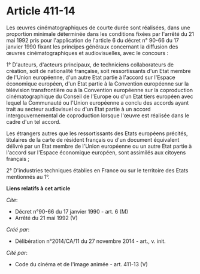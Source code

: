 # Article 411-14

Les œuvres cinématographiques de courte durée sont réalisées, dans une proportion minimale déterminée dans les conditions
fixées par l'arrêté du 21 mai 1992 pris pour l'application de l'article 6 du décret n° 90-66 du 17 janvier 1990 fixant les
principes généraux concernant la diffusion des œuvres cinématographiques et audiovisuelles, avec le concours : 

1° D'auteurs, d'acteurs principaux, de techniciens collaborateurs de création, soit de nationalité française, soit
ressortissants d'un Etat membre de l'Union européenne, d'un autre Etat partie à l'accord sur l'Espace économique européen,
d'un Etat partie à la Convention européenne sur la télévision transfrontière ou à la Convention européenne sur la
coproduction cinématographique du Conseil de l'Europe ou d'un Etat tiers européen avec lequel la Communauté ou l'Union
européenne a conclu des accords ayant trait au secteur audiovisuel ou d'un Etat partie à un accord intergouvernemental de
coproduction lorsque l'œuvre est réalisée dans le cadre d'un tel accord. 

Les étrangers autres que les ressortissants des Etats européens précités, titulaires de la carte de résident français ou d'un
document équivalent délivré par un Etat membre de l'Union européenne ou un autre Etat partie à l'accord sur l'Espace
économique européen, sont assimilés aux citoyens français ; 

2° D'industries techniques établies en France ou sur le territoire des Etats mentionnés au 1°.

**Liens relatifs à cet article**

_Cite_:

  - Décret n°90-66 du 17 janvier 1990 - art. 6 (M)
  - Arrêté du 21 mai 1992 (V)

_Créé par_:

  - Délibération n°2014/CA/11 du 27 novembre 2014 - art., v. init.

_Cité par_:

  - Code du cinéma et de l'image animée - art. 411-13 (V)
